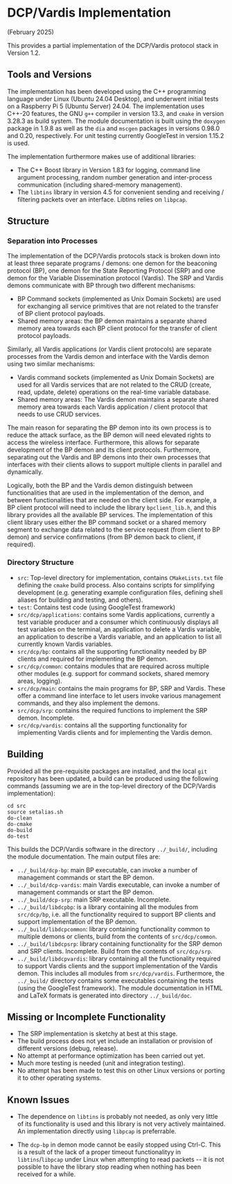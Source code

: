 # DCP/Vardis Implementation

(February 2025)

This provides a partial implementation of the DCP/Vardis protocol
stack in Version 1.2.


## Tools and Versions

The implementation has been developed using the C++ programming
language under Linux (Ubuntu 24.04 Desktop), and underwent initial
tests on a Raspberry Pi 5 (Ubuntu Server) 24.04. The implementation
uses C++-20 features, the GNU `g++` compiler in version 13.3, and
`cmake` in version 3.28.3 as build system. The module documentation is
built using the `doxygen` package in 1.9.8 as well as the `dia` and
`mscgen` packages in versions 0.98.0 and 0.20, respectively. For unit
testing currently GoogleTest in version 1.15.2 is used.

The implementation furthermore makes use of additional libraries:
- The C++ Boost library in Version 1.83 for logging, command line
  argument processing, random number generation and inter-process
  communication (including shared-memory management).
- The `libtins` library in version 4.5 for convenient sending and
  receiving / filtering packets over an interface. Libtins relies on
  `libpcap`.

## Structure

### Separation into Processes

The implementation of the DCP/Vardis protocols stack is broken down
into at least three separate programs / demons: one demon for the
beaconing protocol (BP), one demon for the State Reporting Protocol
(SRP) and one demon for the Variable Dissemination protocol
(Vardis). The SRP and Vardis demons communicate with BP through two
different mechanisms:
- BP Command sockets (implemented as Unix Domain Sockets) are used for
  exchanging all service primitives that are not related to the
  transfer of BP client protocol payloads.
- Shared memory areas: the BP demon maintains a separate shared memory
  area towards each BP client protocol for the transfer of client
  protocol payloads.

Similarly, all Vardis applications (or Vardis client protocols) are
separate processes from the Vardis demon and interface with the Vardis
demon using two similar mechanisms:
- Vardis command sockets (implemented as Unix Domain Sockets) are used
  for all Vardis services that are not related to the CRUD (create,
  read, update, delete) operations on the real-time variable database.
- Shared memory areas: The Vardis demon maintains a separate shared
  memory area towards each Vardis application / client protocol that
  needs to use CRUD services.

The main reason for separating the BP demon into its own process is to
reduce the attack surface, as the BP demon will need elevated rights
to access the wireless interface. Furthermore, this allows for
separate development of the BP demon and its client
protocols. Furthermore, separating out the Vardis and BP demons into
their own processes that interfaces with their clients allows to
support multiple clients in parallel and dynamically.

Logically, both the BP and the Vardis demon distinguish between
functionalities that are used in the implementation of the demon, and
between functionalities that are needed on the client side. For
example, a BP client protocol will need to include the library
`bpclient_lib.h`, and this library provides all the available BP
services. The implementation of this client library uses either the BP
command socket or a shared memory segment to exchange data related to
the service request (from client to BP demon) and service
confirmations (from BP demon back to client, if required).



### Directory Structure

* `src`: Top-level directory for implementation, contains
  `CMakeLists.txt` file defining the `cmake` build process. Also
  contains scripts for simplifying development (e.g. generating
  example configuration files, defining shell aliases for building and
  testing, and others).
* `test`: Contains test code (using GoogleTest framework)
* `src/dcp/applications`: contains some Vardis applications, currently
  a test variable producer and a consumer which continuously displays
  all test variables on the terminal, an application to delete a Vardis
  variable, an application to describe a Vardis variable, and an
  application to list all currently known Vardis variables.
* `src/dcp/bp`: contains all the supporting functionality needed by BP
  clients and required for implementing the BP demon.
* `src/dcp/common`: contains modules that are required across multiple
  other modules (e.g. support for command sockets, shared memory
  areas, logging).
* `src/dcp/main`: contains the main programs for BP, SRP and
  Vardis. These offer a command line interface to let users invoke
  various management commands, and they also implement the demons.
* `src/dcp/srp`: contains the required functions to implement the SRP
  demon. Incomplete.
* `src/dcp/vardis`: contains all the supporting functionality for
  implementing Vardis clients and for implementing the Vardis demon.


## Building

Provided all the pre-requisite packages are installed, and the local
`git` repository has been updated, a build can be produced using the
following commands (assuming we are in the top-level directory of the
DCP/Vardis implementation):

``` shell
cd src
source setalias.sh
do-clean
do-cmake
do-build
do-test
```
This builds the DCP/Vardis software in the directory `../_build/`,
including the module documentation. The main output files are:
* `../_build/dcp-bp`: main BP executable, can invoke a number of
  management commands or start the BP demon.
* `../_build/dcp-vardis`: main Vardis executable, can invoke a number
  of management commands or start the BP demon.
* `../_build/dcp-srp`: main SRP executable. Incomplete.
* `../_build/libdcpbp`: is a library containing all the modules from
  `src/dcp/bp`, i.e. all the functionality required to support BP
  clients and support implementation of the BP demon.
* `../_build/libdcpcommon`: library containing functionality common to
  multiple demons or clients, build from the contents of
  `src/dcp/common`.
* `../_build/libdcpsrp`: library containing functionality for the SRP
  demon and SRP clients. Incomplete. Build from the contents of
  `src/dcp/srp`.
* `../_build/libdcpvardis`: library containing all the functionality
  required to support Vardis clients and the support implementation of
  the Vardis demon. This includes all modules from `src/dcp/vardis`. 
Furthermore, the `../_build/` directory contains some executables
containing the tests (using the GoogleTest framework). The module
documentation in HTML and LaTeX formats is generated into directory
`../_build/doc`.


## Missing or Incomplete Functionality

- The SRP implementation is sketchy at best at this stage.
- The build process does not yet include an installation or provision
  of different versions (debug, release).
- No attempt at performance optimization has been carried out yet.
- Much more testing is needed (unit and integration testing).
- No attempt has been made to test this on other Linux versions or
  porting it to other operating systems.


## Known Issues

- The dependence on `libtins` is probably not needed, as only very
  little of its functionality is used and this library is not very
  actively maintained. An implementation directly using `libpcap` is
  preferrable.

- The `dcp-bp` in demon mode cannot be easily stopped using
  Ctrl-C. This is a result of the lack of a proper timeout
  functionalityy in `libtins`/`libpcap` under Linux when attempting to
  read packets -- it is not possible to have the library stop reading
  when nothing has been received for a while.
